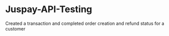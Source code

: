 # Juspay-API-Testing
Created a transaction and completed order creation and refund status for a customer
